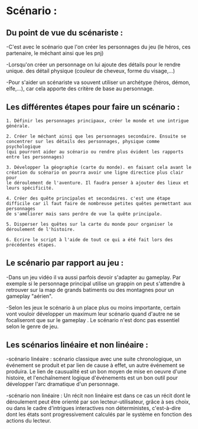 # Scénario :
	
## Du point de vue du scénariste :

-C'est avec le scénario que l'on créer les personnages du jeu (le héros, ces partenaire, le méchant ainsi que les pnj)

-Lorsqu'on créer un personnage on lui ajoute des détails pour le rendre unique. des détail physique (couleur de cheveux, forme du visage,...) 

-Pour s'aider un scénariste va souvent utiliser un archétype (héros, démon, elfe,...), car cela apporte des critère de base au personnage.

## Les différentes étapes pour faire un scénario :

	1. Définir les personnages principaux, créer le monde et une intrigue générale.
	
	2. Créer le méchant ainsi que les personnages secondaire. Ensuite se concentrer sur les détails des personnages, physique comme psychologique
	(qui pourront aider au scénario ou rendre plus évident les rapports entre les personnages) 
 
	3. Développer la géographie (carte du monde). en faisant cela avant le création du scénario on pourra avoir une ligne directice plus clair pour
	le déroulement de l'aventure. Il faudra penser à ajouter des lieux et leurs spécificité.
 
	4. Créer des quête principales et secondaires. c'est une étape difficile car il faut faire de nombreuse petites quêtes permettant aux personnages
	de s'améliorer mais sans perdre de vue la quête principale.
 
	5. Disperser les quêtes sur la carte du monde pour organiser le déroulement de l'histoire.
	
	6. Ecrire le script à l'aide de tout ce qui a été fait lors des précédentes étapes.

## Le scénario par rapport au jeu :

-Dans un jeu vidéo il va aussi parfois devoir s'adapter au gameplay. Par exemple si le personnage principal utilise un grappin on peut s'attendre à retrouver
 sur la map de grands batiments ou des montagnes pour un gameplay "aérien".

-Selon les jeux le scénario à un place plus ou moins importante, certain vont vouloir développer un maximum leur scénario quand d'autre ne se focaliseront
 que sur le gameplay . Le scénario n'est donc pas essentiel selon le genre de jeu.

## Les scénarios linéaire et non linéaire :

-scénario linéaire : scénario classique avec une suite chronologique, un événement se produit et par lien de cause à effet, un autre événement se produira.
Le lien de causualité est un bon moyen de mise en oeuvre d'une histoire, et l'enchaînement logique d'événements est un bon outil pour développer l'arc dramatique d'un personnage. 

-scénario non linéaire : Un récit non linéaire est dans ce cas un récit dont le déroulement peut être orienté par son lecteur-utilisateur, grâce à ses 
choix, ou dans le cadre d'intrigues interactives non déterministes, c'est-à-dire dont les états sont progressivement calculés 
par le système en fonction des actions du lecteur.
